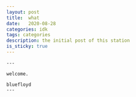 ```yaml
---
layout: post
title:  what
date:   2020-08-28
categories: idk
tags: categories
description: the initial post of this station
is_sticky: true
---
```


    ---

    welcome.

    bluefloyd
    ---
